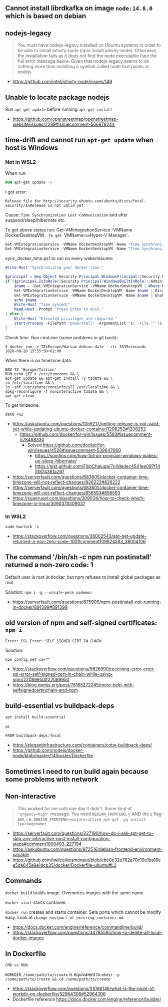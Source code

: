 ## Cannot install librdkafka on image `node:14.8.0` which is based on debian

## nodejs-legacy

>You must have nodejs-legacy installed on Ubuntu systems in order to be able to install iotivity-node (npm install iotivity-node). Otherwise, the installation fails as it does not find the node executable (see the full error message below. Given that nodejs-legacy seems to do nothing more than installing a symlink called node that points at nodejs

- https://github.com/intel/iotivity-node/issues/149

## Unable to locate package nodejs

Run `apt-get update` before running `apt-get install`

- https://github.com/openstreetmap/openstreetmap-website/issues/2289#issuecomment-506979244

## time-drift and cannot run `apt-get update` when host is Windows

### Not in WSL2

When run:

```Dockerfile
RUN apt-get update -y
```

I got error:

`Release file for http://security.ubuntu.com/ubuntu/dists/focal-security/InRelease is not valid yet`

Cause: `Time Synchronization Lost Communication` and after suspend/sleep/hibernate etc.

To get above status run: Get-VMIntegrationService -VMName DockerDesktopVM`. To get `VMName` run `Hyper-V Manager`.

```PowerShell
Get-VMIntegrationService -VMName DockerDesktopVM -Name "Time Synchronization" | Disable-VMIntegrationService
Get-VMIntegrationService -VMName DockerDesktopVM -Name "Time Synchronization" | Enable-VMIntegrationService
```

sync_docker_time.ps1 to run on every wake/resume:

```PowerShell
Write-Host "Synchronizing your docker time."

$principal = New-Object Security.Principal.WindowsPrincipal([Security.Principal.WindowsIdentity]::GetCurrent())
if ($principal.IsInRole([Security.Principal.WindowsBuiltInRole]::Administrator)) {
	$name = (Get-VMIntegrationService -VMName DockerDesktopVM | Where-Object { $_.Id.StartsWith("Microsoft:") -and $_.Id.EndsWith("\2497F4DE-E9FA-4204-80E4-4B75C46419C0") }).Name # "Time Synchronization" for English Windows
	Get-VMIntegrationService -VMName DockerDesktopVM -Name $name | Disable-VMIntegrationService
	Get-VMIntegrationService -VMName DockerDesktopVM -Name $name | Enable-VMIntegrationService
	echo $name
	Write-Host "Time synced!"
	Read-Host -Prompt "Press Enter to exit."
} else {
	Write-Host "Elevated privileges are required."
	Start-Process -FilePath "powershell" -ArgumentList "$('-File ""')$(Get-Location)$('\')$($MyInvocation.MyCommand.Name)$('""')" -Verb runAs
}
```

Check time. Run cmd.exe (some problems in git bash): 

```shell
$ docker run -e TZ=Europe/Warsaw debian date --rfc-3339=seconds
2020-08-20 15:55:50+02:00
```

When there is no timezone data:

```shell
ENV TZ 'Europe/Tallinn'
RUN echo $TZ > /etc/timezone && \
apt-get update && apt-get install -y tzdata && \
rm /etc/localtime && \
ln -snf /usr/share/zoneinfo/$TZ /etc/localtime && \
dpkg-reconfigure -f noninteractive tzdata && \
apt-get clean
```

To get timzeone:

`date +%Z`

- https://askubuntu.com/questions/1059217/getting-release-is-not-valid-yet-while-updating-ubuntu-docker-container/1208252#1208252
  - https://github.com/docker/for-win/issues/5593#issuecomment-578488330
    - Solved https://github.com/docker/for-win/issues/4526#issuecomment-539647660
      - https://sumtips.com/how-to/run-program-windows-wakes-up-sleep-hibernate/
      - https://gist.github.com/FilipChalupa/7c4dedec4541ee097f145f874361a297
- https://serverfault.com/questions/683605/docker-container-time-timezone-will-not-reflect-changes/826222#826222
- https://serverfault.com/questions/683605/docker-container-time-timezone-will-not-reflect-changes/856593#856593
- https://superuser.com/questions/309034/how-to-check-which-timezone-in-linux/309037#309037

### In WSL2

`sudo hwclock -s`

- https://stackoverflow.com/questions/38002543/apt-get-update-returned-a-non-zero-code-100#comment109624583_38004106

## The command '/bin/sh -c npm run postinstall' returned a non-zero code: 1

Default user is root in docker, but npm refuses to install global packages as root.

Solution:  `npm i -g --unsafe-perm nodemon`

- https://serverfault.com/questions/875909/npm-postinstall-not-running-in-docker/891399#891399

## old version of npm and self-signed certificates: `npm i`

`Error: SSL Error: SELF_SIGNED_CERT_IN_CHAIN`

Solution:

`npm config set ca=""`

- https://stackoverflow.com/questions/9626990/receiving-error-error-ssl-error-self-signed-cert-in-chain-while-using-npm/22089950#22089950
- https://blog.npmjs.org/post/78165272245/more-help-with-selfsignedcertinchain-and-npm

## build-essential vs buildpack-deps

`apt install build-essential`

or

`FROM buildpack-deps:focal`

- https://elegantinfrastructure.com/containers/cotw-buildpack-deps/
- https://github.com/nodejs/docker-node/blob/master/14/buster/Dockerfile

## Sometimes I need to run build again because some problems with network

## Non-interactive

>This worked for me until one day it didn't. Some kind of `"urgency=high"` message. You need `DEBIAN_FRONTEND`, `y` AND the `q` flag set, i.e. `DEBIAN_FRONTEND=noninteractive apt-get -yq install [packagename]`

- https://serverfault.com/questions/227190/how-do-i-ask-apt-get-to-skip-any-interactive-post-install-configuration-steps#comment1000493_227194
- https://askubuntu.com/questions/972516/debian-frontend-environment-variable
- https://github.com/twilco/kosmonaut/blob/ebe0e32e782a70c19e1ba16ee5da645a9e1dcb35/docker/Dockerfile-ubuntu#L2

## Commands

`docker build` builds image. Overwrites images with the same name.

`docker start` starts container.

`docker run` creates and starts container. Sets ports which cannot be modify easy. Look at `change_hostport_of_existing_container.md`.

- https://docs.docker.com/engine/reference/commandline/build/
- https://stackoverflow.com/questions/44785585/how-to-delete-all-local-docker-images

## In Dockerfile

`CMD vs RUN`

`WORKDIR /some/path/to/create` is equivalent to `mkdir -p /some/path/to/create && cd /some/path/to/create`

- https://stackoverflow.com/questions/51066146/what-is-the-point-of-workdir-on-dockerfile/52964306#52964306
- Dockerfile reference https://docs.docker.com/engine/reference/builder/